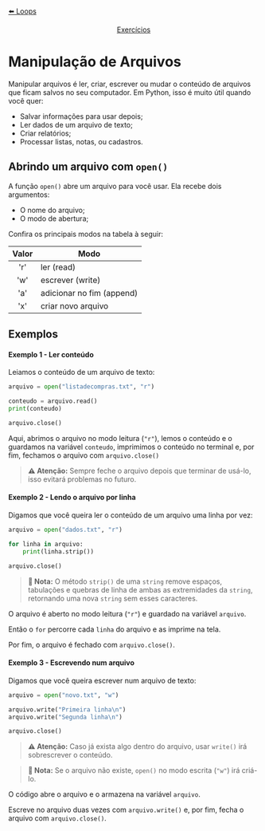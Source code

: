 <p align="left">
    <a href="./3. Estruturas de repetição.md">⬅️ Loops</a>
</p>
<p align="center">
    <a href="/">Exercícios</a>
</p>

# Manipulação de Arquivos

Manipular arquivos é ler, criar, escrever ou mudar o conteúdo de arquivos que ficam salvos no seu computador. Em Python, isso é muito útil quando você quer:
- Salvar informações para usar depois;
- Ler dados de um arquivo de texto;
- Criar relatórios;
- Processar listas, notas, ou cadastros.

## Abrindo um arquivo com `open()`

A função `open()` abre um arquivo para você usar. Ela recebe dois argumentos:

- O nome do arquivo;
- O modo de abertura;

Confira os principais modos na tabela à seguir:

|Valor|Modo|
|:--:|--|
|'r'|ler (read)|
|'w'|escrever (write)|
|'a'|adicionar no fim (append)|
|'x'|criar novo arquivo|

## Exemplos

#### Exemplo 1 - Ler conteúdo
Leiamos o conteúdo de um arquivo de texto:

```python
arquivo = open("listadecompras.txt", "r")

conteudo = arquivo.read()
print(conteudo)

arquivo.close()
```

Aqui, abrimos o arquivo no modo leitura (`"r"`), lemos o conteúdo e o guardamos na variável `conteudo`, imprimimos o conteúdo no terminal e, por fim, fechamos o arquivo com `arquivo.close()`

> **:warning: Atenção:** Sempre feche o arquivo depois que terminar de usá-lo, isso evitará problemas no futuro.

#### Exemplo 2 - Lendo o arquivo por linha
Digamos que você queira ler o conteúdo de um arquivo uma linha por vez:

```python
arquivo = open("dados.txt", "r")

for linha in arquivo:
    print(linha.strip())

arquivo.close()
```

> **:book: Nota:** O método `strip()` de uma `string` remove espaços, tabulações e quebras de linha de ambas as extremidades da `string`, retornando uma nova `string` sem esses caracteres.

O arquivo é aberto no modo leitura (`"r"`) e guardado na variável `arquivo`.

Então o `for` percorre cada `linha` do arquivo e as imprime na tela.

Por fim, o arquivo é fechado com `arquivo.close()`.

#### Exemplo 3 - Escrevendo num arquivo
Digamos que você queira escrever num arquivo de texto:

```python
arquivo = open("novo.txt", "w")

arquivo.write("Primeira linha\n")
arquivo.write("Segunda linha\n")

arquivo.close()
```

> **:warning: Atenção:** Caso já exista algo dentro do arquivo, usar `write()` irá sobrescrever o conteúdo.

> **:book: Nota:** Se o arquivo não existe, `open()` no modo escrita (`"w"`) irá criá-lo.

O código abre o arquivo e o armazena na variável `arquivo`.

Escreve no arquivo duas vezes com `arquivo.write()` e, por fim, fecha o arquivo com `arquivo.close()`.